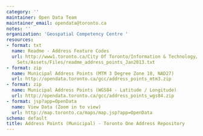 ```yaml
---
category: ''
maintainer: Open Data Team
maintainer_email: opendata@toronto.ca
notes: ''
organization: 'Geospatial Competency Centre '
resources:
- format: txt
  name: Readme - Address Feature Codes
  url: http://www1.toronto.ca/City Of Toronto/Information & Technology/Open Data/Data
    Sets/Assets/Files/readme_address_points_Jan2013.txt
- format: zip
  name: Municipal Address Points (MTM 3 Degree Zone 10, NAD27)
  url: http://opendata.toronto.ca/gcc/address_points_mtm3.zip
- format: zip
  name: Municipal Address Points (WGS84 - Latitude / Longitude)
  url: http://opendata.toronto.ca/gcc/address_points_wgs84.zip
- format: jsp?app=OpenData
  name: View Data (Zoom in to view)
  url: http://map.toronto.ca/maps/map.jsp?app=OpenData
schema: default
title: Address Points (Municipal) - Toronto One Address Repository
---
```


